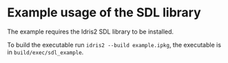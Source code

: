 # Example usage of the SDL library

The example requires the Idris2 SDL library to be installed.

To build the executable run `idris2 --build example.ipkg`, the executable is in `build/exec/sdl_example`.
